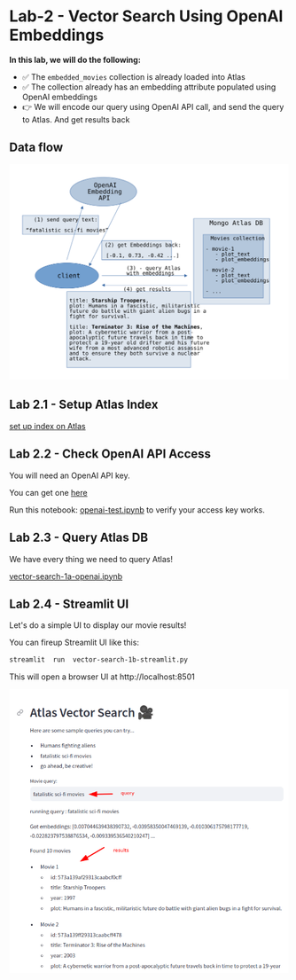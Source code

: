 # Lab-2 - Vector Search Using OpenAI Embeddings

**In this lab, we will do the following:**

- ✅ The `embedded_movies` collection is already loaded into Atlas
- ✅ The collection already has an embedding attribute populated using OpenAI embeddings
- 👉 We will encode our query using OpenAI API call, and send the query to Atlas.  And get results back

## Data flow

![architecture](images/architecture-1.svg)

## Lab 2.1 - Setup Atlas Index

[set up index on Atlas](setup-atlas-index.md)

## Lab 2.2 - Check OpenAI API Access

You will need an OpenAI API key.

You can get one [here](https://platform.openai.com/account/api-keys)

Run this notebook: [openai-test.ipynb](openai-test.ipynb) to verify your access key works.

## Lab 2.3 - Query Atlas DB

We have every thing we need to query Atlas!

[vector-search-1a-openai.ipynb](vector-search-1a-openai.ipynb)

## Lab 2.4 - Streamlit UI

Let's do a simple UI to display our movie results!

You can fireup Streamlit UI like this:

```bash
streamlit  run  vector-search-1b-streamlit.py
```

This will open a browser UI at http://localhost:8501

![](images/streamlit-ui1.png)